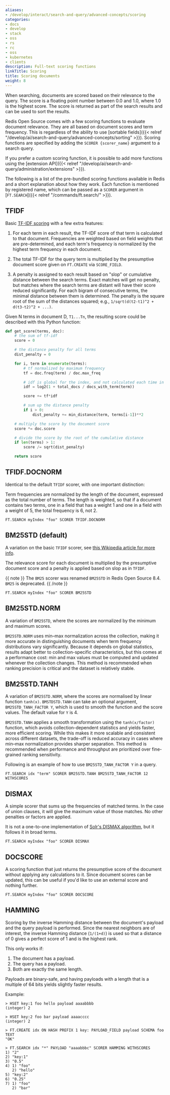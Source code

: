 ```yaml
---
aliases:
- /develop/interact/search-and-query/advanced-concepts/scoring
categories:
- docs
- develop
- stack
- oss
- rs
- rc
- oss
- kubernetes
- clients
description: Full-text scoring functions
linkTitle: Scoring
title: Scoring documents
weight: 8
---
```


When searching, documents are scored based on their relevance to the query. The score is a floating point number between 0.0 and 1.0, where 1.0 is the highest score. The score is returned as part of the search results and can be used to sort the results.

Redis Open Source comes with a few scoring functions to evaluate document relevance. They are all based on document scores and term frequency. This is regardless of the ability to use [sortable fields]({{< relref "/develop/ai/search-and-query/advanced-concepts/sorting" >}}). Scoring functions are specified by adding the `SCORER {scorer_name}` argument to a search query.

If you prefer a custom scoring function, it is possible to add more functions using the [extension API]({{< relref "/develop/ai/search-and-query/administration/extensions" >}}).

The following is a list of the pre-bundled scoring functions available in Redis and a short explanation about how they work. Each function is mentioned by registered name, which can be passed as a `SCORER` argument in [`FT.SEARCH`]({{< relref "/commands/ft.search/" >}}).

## TFIDF

Basic [TF-IDF scoring](https://en.wikipedia.org/wiki/Tf%E2%80%93idf) with a few extra features:

1. For each term in each result, the TF-IDF score of that term is calculated to that document. Frequencies are weighted based on field weights that are pre-determined, and each term's frequency is normalized by the highest term frequency in each document.

2. The total TF-IDF for the query term is multiplied by the presumptive document score given on `FT.CREATE` via `SCORE_FIELD`.

3. A penalty is assigned to each result based on "slop" or cumulative distance between the search terms. Exact matches will get no penalty, but matches where the search terms are distant will have their score reduced significantly. For each bigram of consecutive terms, the minimal distance between them is determined. The penalty is the square root of the sum of the distances squared; e.g., `1/sqrt(d(t2-t1)^2 + d(t3-t2)^2 + ...)`.

Given N terms in document D, `T1...Tn`, the resulting score could be described with this Python function:

```py
def get_score(terms, doc):
    # the sum of tf-idf
    score = 0

    # the distance penalty for all terms
    dist_penalty = 0

    for i, term in enumerate(terms):
        # tf normalized by maximum frequency
        tf = doc.freq(term) / doc.max_freq

        # idf is global for the index, and not calculated each time in real life
        idf = log2(1 + total_docs / docs_with_term(term))

        score += tf*idf

        # sum up the distance penalty
        if i > 0:
            dist_penalty += min_distance(term, terms[i-1])**2

    # multiply the score by the document score
    score *= doc.score

    # divide the score by the root of the cumulative distance
    if len(terms) > 1:
        score /= sqrt(dist_penalty)

    return score
```

## TFIDF.DOCNORM

Identical to the default `TFIDF` scorer, with one important distinction:

Term frequencies are normalized by the length of the document, expressed as the total number of terms. The length is weighted, so that if a document contains two terms, one in a field that has a weight 1 and one in a field with a weight of 5, the total frequency is 6, not 2.

```
FT.SEARCH myIndex "foo" SCORER TFIDF.DOCNORM
```

## BM25STD (default)

A variation on the basic `TFIDF` scorer, see [this Wikipedia article for more info](https://en.wikipedia.org/wiki/Okapi_BM25).

The relevance score for each document is multiplied by the presumptive document score and a penalty is applied based on slop as in `TFIDF`.

{{ note }}
The `BM25` scorer was renamed `BM25STD` in Redis Open Source 8.4. `BM25` is deprecated.
{{ /note }}

```
FT.SEARCH myIndex "foo" SCORER BM25STD
```

## BM25STD.NORM

A variation of `BM25STD`, where the scores are normalized by the minimum and maximum scores.

`BM25STD.NORM` uses min–max normalization across the collection, making it more accurate in distinguishing documents when term frequency distributions vary significantly. Because it depends on global statistics, results adapt better to collection-specific characteristics, but this comes at a performance cost: min and max values must be computed and updated whenever the collection changes. This method is recommended when ranking precision is critical and the dataset is relatively stable.

## BM25STD.TANH

A variation of `BM25STD.NORM`, where the scores are normalised by linear function `tanh(x)`. `BMSTDSTD.TANH` can take an optional argument, `BM25STD_TANH_FACTOR Y`, which is used to smooth the function and the score values. The default value for `Y` is 4.

`BM25STD.TANH` applies a smooth transformation using the `tanh(x/factor)` function, which avoids collection-dependent statistics and yields faster, more efficient scoring. While this makes it more scalable and consistent across different datasets, the trade-off is reduced accuracy in cases where min–max normalization provides sharper separation. This method is recommended when performance and throughput are prioritized over fine-grained ranking sensitivity.

Following is an example of how to use `BM25STD_TANH_FACTOR Y` in a query.

```
FT.SEARCH idx "term" SCORER BM25STD.TANH BM25STD_TANH_FACTOR 12 WITHSCORES
```

## DISMAX

A simple scorer that sums up the frequencies of matched terms. In the case of union clauses, it will give the maximum value of those matches. No other penalties or factors are applied.

It is not a one-to-one implementation of [Solr's DISMAX algorithm](https://wiki.apache.org/solr/DisMax), but it follows it in broad terms.

```
FT.SEARCH myIndex "foo" SCORER DISMAX
```

## DOCSCORE

A scoring function that just returns the presumptive score of the document without applying any calculations to it. Since document scores can be updated, this can be useful if you'd like to use an external score and nothing further.

```
FT.SEARCH myIndex "foo" SCORER DOCSCORE
```

## HAMMING

Scoring by the inverse Hamming distance between the document's payload and the query payload is performed. Since the nearest neighbors are of interest, the inverse Hamming distance (`1/(1+d)`) is used so that a distance of 0 gives a perfect score of 1 and is the highest rank.

This only works if:

1. The document has a payload.
2. The query has a payload.
3. Both are exactly the same length.

Payloads are binary-safe, and having payloads with a length that is a multiple of 64 bits yields slightly faster results.

Example:

```
> HSET key:1 foo hello payload aaaabbbb
(integer) 2

> HSET key:2 foo bar payload aaaacccc 
(integer) 2

> FT.CREATE idx ON HASH PREFIX 1 key: PAYLOAD_FIELD payload SCHEMA foo TEXT
"OK"

> FT.SEARCH idx "*" PAYLOAD "aaaabbbc" SCORER HAMMING WITHSCORES
1) "2"
2) "key:1"
3) "0.5"
4) 1) "foo"
   2) "hello"
5) "key:2"
6) "0.25"
7) 1) "foo"
   2) "bar"
```
